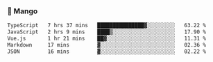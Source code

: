 ### 🥭 Mango

<!--START_SECTION:waka-->

```txt
TypeScript   7 hrs 37 mins   ███████████████▓░░░░░░░░░   63.22 %
JavaScript   2 hrs 9 mins    ████▒░░░░░░░░░░░░░░░░░░░░   17.90 %
Vue.js       1 hr 21 mins    ██▓░░░░░░░░░░░░░░░░░░░░░░   11.31 %
Markdown     17 mins         ▓░░░░░░░░░░░░░░░░░░░░░░░░   02.36 %
JSON         16 mins         ▓░░░░░░░░░░░░░░░░░░░░░░░░   02.22 %
```

<!--END_SECTION:waka-->
